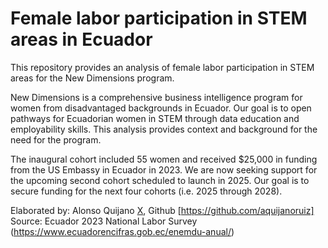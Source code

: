 # Female labor participation in STEM areas in Ecuador
This repository provides an analysis of female labor participation in STEM areas for the New Dimensions program.

New Dimensions is a comprehensive business intelligence program for women from disadvantaged backgrounds in Ecuador. Our goal is to open pathways for Ecuadorian women in STEM through data education and employability skills. This analysis provides context and background for the need for the program.

The inaugural cohort included 55 women and received $25,000 in funding from the US Embassy in Ecuador in 2023. We are now seeking support for the upcoming second cohort scheduled to launch in 2025. Our goal is to secure funding for the next four cohorts (i.e. 2025 through 2028).

Elaborated by: Alonso Quijano [X](https://x.com/aquijanoruiz), Github [https://github.com/aquijanoruiz]  
Source: Ecuador 2023 National Labor Survey (https://www.ecuadorencifras.gob.ec/enemdu-anual/)
